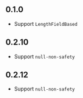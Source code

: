 ## 0.1.0

* Support `LengthFieldBased`

## 0.2.10

* Support `null-non-safety`

## 0.2.12

* Support `null-non-safety`
